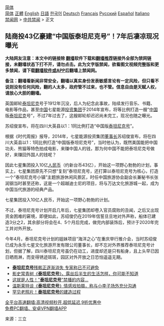  <!-- 面包屑导航 --> <div class="breadcrumb"><!-- GTranslate: https://gtranslate.io/ -->  <div class="switcher notranslate">  <div class="selected">  <a href="#" onclick="return false;"> 简体</a>  </div>  <div class="option">  <a href="https://www.bannedbook.org" onclick="doGTranslate('zh-CN|zh-CN');jQuery('div.switcher div.selected a').html(jQuery(this).html());return false;" title="简体中文" class="nturl selected"> 简体</a>  <a href="https://www.bannedbook.org/zh-tw/" onclick="doGTranslate('zh-CN|zh-TW');jQuery('div.switcher div.selected a').html(jQuery(this).html());return false;" title="繁體中文" class="nturl"> 正體</a>  <a href="https://www.bannedbook.org/en/" onclick="doGTranslate('zh-CN|en');jQuery('div.switcher div.selected a').html(jQuery(this).html());return false;" title="English" class="nturl"> English</a>  <a href="https://www.bannedbook.org/ja/" onclick="doGTranslate('zh-CN|ja');jQuery('div.switcher div.selected a').html(jQuery(this).html());return false;" title="日本語" class="nturl"> 日語</a>  <a href="https://www.bannedbook.org/ko/" onclick="doGTranslate('zh-CN|ko');jQuery('div.switcher div.selected a').html(jQuery(this).html());return false;" title="한국어" class="nturl"> 한국어</a>  <a href="https://www.bannedbook.org/de/" onclick="doGTranslate('zh-CN|de');jQuery('div.switcher div.selected a').html(jQuery(this).html());return false;" title="Deutsch" class="nturl"> Deutsch</a>  <a href="https://www.bannedbook.org/fr/" onclick="doGTranslate('zh-CN|fr');jQuery('div.switcher div.selected a').html(jQuery(this).html());return false;" title="Français" class="nturl"> Français</a>  <a href="https://www.bannedbook.org/ru/" onclick="doGTranslate('zh-CN|ru');jQuery('div.switcher div.selected a').html(jQuery(this).html());return false;" title="Русский" class="nturl"> Русский</a>  <a href="https://www.bannedbook.org/es/" onclick="doGTranslate('zh-CN|es');jQuery('div.switcher div.selected a').html(jQuery(this).html());return false;" title="Español" class="nturl"> Español</a>  <a href="https://www.bannedbook.org/it/" onclick="doGTranslate('zh-CN|it');jQuery('div.switcher div.selected a').html(jQuery(this).html());return false;" title="Italiano" class="nturl"> Italiano</a>  </div>  </div>      <div class='breadcrumb-sub'><!-- Breadcrumb NavXT 6.3.0 --> <a href="https://www.bannedbook.org/" class="home">禁闻网</a> &gt; <a href="https://www.bannedbook.org/bnews/cbnews/" class="category">中共禁闻</a> &gt; 正文</div></div><h2>陆商投43亿豪建“中国版泰坦尼克号”！7年后凄凉现况曝光</h2> <p class="notice"><b>大陆网友注意：本文中的链接除 <a href="https://github.com/bannedbook/fanqiang" >翻墙</a>软件下载和<a href="https://github.com/killgcd/justmysocks/blob/master/README.md">翻墙推荐</a>链接外全部为禁网链接，未翻墙状态下打不开，请勿点击。此为文字版禁闻，欲看图文视频完整版和更多禁闻，请下载<a href="https://github.com/bannedbook/fanqiang">翻墙软件或APP</a>后翻墙上禁闻网。</p><p>备注：翻墙看新闻非常安全，翻墙以真实身份发表敏感言论有一定风险，但只看不说则没有任何风险，翻的人太多，政府管不过来，也不管。信息自由是天赋人权，请放心大胆的翻墙。</b></p>  <div class="entry"> <p>英国邮轮<a href="https://www.bannedbook.org/bnews/tag/%E6%B3%B0%E5%9D%A6%E5%B0%BC%E5%85%8B/" class="st_tag internal_tag" rel="tag" title="标签 泰坦尼克 下的日志">泰坦尼克</a>号于1912年沉没，后人为纪念此事故，陆续发行音乐、书籍、电影等作品，甚至<span class='wp_keywordlink_affiliate'><a href="https://www.bannedbook.org/" title="中国" target="_blank">中国</a></span>七星能源<a href="https://www.bannedbook.org/bnews/tag/%E6%8A%95%E8%B5%84%E9%9B%86%E5%9B%A2/" class="st_tag internal_tag" rel="tag" title="标签 投资集团 下的日志">投资集团</a>于2014年宣布，将等比例打造一艘“<a href="https://www.bannedbook.org/bnews/tag/%E4%B8%AD%E5%9B%BD/" class="st_tag internal_tag" rel="tag" title="标签 中国 下的日志">中国</a>版<a href="https://www.bannedbook.org/bnews/tag/%E6%B3%B0%E5%9D%A6/" class="st_tag internal_tag" rel="tag" title="标签 泰坦 下的日志">泰坦</a><a href="https://www.bannedbook.org/bnews/tag/%E5%B0%BC%E5%85%8B/" class="st_tag internal_tag" rel="tag" title="标签 尼克 下的日志">尼克</a>号”，不过7年过去了，这艘邮轮却迟迟尚未完工，现况也随之曝光。</p> <p>苏绍俊宣布，将在四川大英县以1：1同比例打造“中国版<a href="https://www.bannedbook.org/bnews/tag/%e6%b3%b0%e5%9d%a6%e5%b0%bc%e5%85%8b%e5%8f%b7/" class="st_tag internal_tag" rel="tag" title="标签 泰坦尼克号 下的日志">泰坦尼克号</a>”。</p>  <p>根据《时代周报》报导，2014年，七星能源投资集团<a href="https://www.bannedbook.org/bnews/tag/%e8%91%a3%e4%ba%8b%e9%95%bf/" class="st_tag internal_tag" rel="tag" title="标签 董事长 下的日志">董事长</a>苏绍俊宣布，将在四川大英县以1：1同比例打造“中国版泰坦尼克号”，当时他认为，既然美国能把中国功夫、熊猫等特色拍成电影，来赚中国人的钱，那为何中国不能把泰坦尼克号做好，来赚回外国人的钱呢？</p> <p>因此七星集团投入10亿<a href="https://www.bannedbook.org/bnews/tag/%e4%ba%ba%e6%b0%91%e5%b8%81/" class="st_tag internal_tag" rel="tag" title="标签 人民币 下的日志">人民币</a>（约新台币43亿），开始这一项野心勃勃的计划，事实上，七星集团原先不只想“复刻”泰坦尼克号，还打算以泰坦尼克号为核心，打造一个“泰坦尼克号小镇”主题旅游休闲风景区，时任中国旅游协会副会长兼秘书长张润钢当时甚至还称，这是一个超越迪士尼的项目，将与万达文化旅游城一起，成为中国当代旅游的经典产品。</p>  <p>七星集团投入10亿人民币，开始这一项野心勃勃的计划。</p> <p>不过，泰坦尼克号计划开启几年后，七星集团却卷入官员腐败的丑闻，之后又出现资金困难的窘境，即便如此，苏绍俊仍在2019年信誓旦旦地对外声称，船体已建造3分之2，其余部分将会在4、5个月后完成，做完内部装饰后，预计于2020年完工并对外开放。</p>  <p>今年4月，泰坦尼克号计划的姐妹项目“海洋之心”在重庆举行推介会，当时苏绍俊已成为永乐七星文化旅游开发有限公司董事长，却不忘对外界推荐泰坦尼克号计划，但据了解，四川泰坦尼克号虽仍在动工，进度却还是只有船身，且上头早已因日晒雨淋，而变得锈迹斑斑，园区对外开放之日恐怕遥遥无期。</p> <ul class='op-related-articles' title='相关阅读'> <li><a href='https://www.bannedbook.org/bnews/baitai/20210703/1579643.html' target='_blank'><b>泰坦尼克号</b>残骸正逐渐消失 专家称已不可避免</a></li> <li><a href='https://www.bannedbook.org/bnews/yule/20210421/1530302.html' target='_blank'>影史常青树《<b>泰坦尼克号</b>》，露丝后半生的生活怎样，你可能不知道</a></li> <li><a href='https://www.bannedbook.org/bnews/yule/20210323/1510773.html' target='_blank'>这就是人性！"<b>泰坦尼克号</b>"禁播的内容…</a></li> <li><a href='https://www.bannedbook.org/bnews/yule/20210217/1488473.html' target='_blank'>温斯莱特谈《<b>泰坦尼克号</b>》情感戏拍摄，称与小李子场外充分沟通</a></li> <li><a href='https://www.bannedbook.org/bnews/funmedia/20210204/1481237.html' target='_blank'>罕见老照片！<b>泰坦尼克号</b>的建造过程</a></li> </ul> <p class="texttj"> <a href="https://github.com/bannedbook/fanqiang/wiki/V2ray%E6%9C%BA%E5%9C%BA" target="_blank">全平台高速翻墙:高清视频秒开,超低延迟,9折优惠中</a><br/> <a href="https://github.com/bannedbook/fanqiang/wiki/%E7%A6%81%E9%97%BB%E7%BD%91%E5%AE%89%E5%8D%93%E7%BF%BB%E5%A2%99%E6%96%B0%E9%97%BBAPP" target="_blank">免费PC翻墙、安卓VPN翻墙APP</a></p> <p> 来源：三立 </p><a name='sharetosocial'></a>  <div style="margin-bottom:5px;padding-bottom:5px;clear:both"> <div id="archive-pix-1" class="banner-ads"> <!-- AuctionX Display platform tag START --> <div id="26318x728x90x621x_ADSLOT2" clicktrack="%%CLICK_URL_ESC%%"></div> <!-- AuctionX Display platform tag END --> </div> <div id="archive-pix-2" class="banner-ads"> <!-- AuctionX Display platform tag START --> <div id="26315x300x250x621x_ADSLOT2" clicktrack="%%CLICK_URL_ESC%%"></div> <!-- AuctionX Display platform tag END --> </div> </div>  <div id="archive-pix-1" class="banner-ads"> <!-- AuctionX Display platform tag START --> <div id="26318x728x90x621x_ADSLOT3" clicktrack="%%CLICK_URL_ESC%%"></div> <!-- AuctionX Display platform tag END --> </div> </div><!--END ENTRY--> 